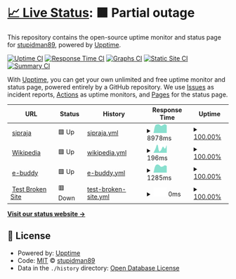 # [📈 Live Status](https://stupidman89.github.io/awesome-uptime): <!--live status--> **🟧 Partial outage**

This repository contains the open-source uptime monitor and status page for [stupidman89](https://stupidman89.github.io/awesome-uptime), powered by [Upptime](https://github.com/upptime/upptime).

[![Uptime CI](https://github.com/stupidman89/awesome-uptime/workflows/Uptime%20CI/badge.svg)](https://github.com/stupidman89/awesome-uptime/actions?query=workflow%3A%22Uptime+CI%22)
[![Response Time CI](https://github.com/stupidman89/awesome-uptime/workflows/Response%20Time%20CI/badge.svg)](https://github.com/stupidman89/awesome-uptime/actions?query=workflow%3A%22Response+Time+CI%22)
[![Graphs CI](https://github.com/stupidman89/awesome-uptime/workflows/Graphs%20CI/badge.svg)](https://github.com/stupidman89/awesome-uptime/actions?query=workflow%3A%22Graphs+CI%22)
[![Static Site CI](https://github.com/stupidman89/awesome-uptime/workflows/Static%20Site%20CI/badge.svg)](https://github.com/stupidman89/awesome-uptime/actions?query=workflow%3A%22Static+Site+CI%22)
[![Summary CI](https://github.com/stupidman89/awesome-uptime/workflows/Summary%20CI/badge.svg)](https://github.com/stupidman89/awesome-uptime/actions?query=workflow%3A%22Summary+CI%22)

With [Upptime](https://upptime.js.org), you can get your own unlimited and free uptime monitor and status page, powered entirely by a GitHub repository. We use [Issues](https://github.com/stupidman89/awesome-uptime/issues) as incident reports, [Actions](https://github.com/stupidman89/awesome-uptime/actions) as uptime monitors, and [Pages](https://stupidman89.github.io/awesome-uptime) for the status page.

<!--start: status pages-->
<!-- This summary is generated by Upptime (https://github.com/upptime/upptime) -->
<!-- Do not edit this manually, your changes will be overwritten -->
<!-- prettier-ignore -->
| URL | Status | History | Response Time | Uptime |
| --- | ------ | ------- | ------------- | ------ |
| <img alt="" src="https://favicons.githubusercontent.com/sipraja.sidoarjokab.go.id" height="13"> [sipraja](https://sipraja.sidoarjokab.go.id) | 🟩 Up | [sipraja.yml](https://github.com/stupidman89/awesome-uptime/commits/HEAD/history/sipraja.yml) | <details><summary><img alt="Response time graph" src="./graphs/sipraja/response-time-week.png" height="20"> 8978ms</summary><br><a href="https://stupidman89.github.io/awesome-uptime/history/sipraja"><img alt="Response time 8978" src="https://img.shields.io/endpoint?url=https%3A%2F%2Fraw.githubusercontent.com%2Fstupidman89%2Fawesome-uptime%2FHEAD%2Fapi%2Fsipraja%2Fresponse-time.json"></a><br><a href="https://stupidman89.github.io/awesome-uptime/history/sipraja"><img alt="24-hour response time 8978" src="https://img.shields.io/endpoint?url=https%3A%2F%2Fraw.githubusercontent.com%2Fstupidman89%2Fawesome-uptime%2FHEAD%2Fapi%2Fsipraja%2Fresponse-time-day.json"></a><br><a href="https://stupidman89.github.io/awesome-uptime/history/sipraja"><img alt="7-day response time 8978" src="https://img.shields.io/endpoint?url=https%3A%2F%2Fraw.githubusercontent.com%2Fstupidman89%2Fawesome-uptime%2FHEAD%2Fapi%2Fsipraja%2Fresponse-time-week.json"></a><br><a href="https://stupidman89.github.io/awesome-uptime/history/sipraja"><img alt="30-day response time 8978" src="https://img.shields.io/endpoint?url=https%3A%2F%2Fraw.githubusercontent.com%2Fstupidman89%2Fawesome-uptime%2FHEAD%2Fapi%2Fsipraja%2Fresponse-time-month.json"></a><br><a href="https://stupidman89.github.io/awesome-uptime/history/sipraja"><img alt="1-year response time 8978" src="https://img.shields.io/endpoint?url=https%3A%2F%2Fraw.githubusercontent.com%2Fstupidman89%2Fawesome-uptime%2FHEAD%2Fapi%2Fsipraja%2Fresponse-time-year.json"></a></details> | <details><summary><a href="https://stupidman89.github.io/awesome-uptime/history/sipraja">100.00%</a></summary><a href="https://stupidman89.github.io/awesome-uptime/history/sipraja"><img alt="All-time uptime 100.00%" src="https://img.shields.io/endpoint?url=https%3A%2F%2Fraw.githubusercontent.com%2Fstupidman89%2Fawesome-uptime%2FHEAD%2Fapi%2Fsipraja%2Fuptime.json"></a><br><a href="https://stupidman89.github.io/awesome-uptime/history/sipraja"><img alt="24-hour uptime 100.00%" src="https://img.shields.io/endpoint?url=https%3A%2F%2Fraw.githubusercontent.com%2Fstupidman89%2Fawesome-uptime%2FHEAD%2Fapi%2Fsipraja%2Fuptime-day.json"></a><br><a href="https://stupidman89.github.io/awesome-uptime/history/sipraja"><img alt="7-day uptime 100.00%" src="https://img.shields.io/endpoint?url=https%3A%2F%2Fraw.githubusercontent.com%2Fstupidman89%2Fawesome-uptime%2FHEAD%2Fapi%2Fsipraja%2Fuptime-week.json"></a><br><a href="https://stupidman89.github.io/awesome-uptime/history/sipraja"><img alt="30-day uptime 100.00%" src="https://img.shields.io/endpoint?url=https%3A%2F%2Fraw.githubusercontent.com%2Fstupidman89%2Fawesome-uptime%2FHEAD%2Fapi%2Fsipraja%2Fuptime-month.json"></a><br><a href="https://stupidman89.github.io/awesome-uptime/history/sipraja"><img alt="1-year uptime 100.00%" src="https://img.shields.io/endpoint?url=https%3A%2F%2Fraw.githubusercontent.com%2Fstupidman89%2Fawesome-uptime%2FHEAD%2Fapi%2Fsipraja%2Fuptime-year.json"></a></details>
| <img alt="" src="https://favicons.githubusercontent.com/en.wikipedia.org" height="13"> [Wikipedia](https://en.wikipedia.org) | 🟩 Up | [wikipedia.yml](https://github.com/stupidman89/awesome-uptime/commits/HEAD/history/wikipedia.yml) | <details><summary><img alt="Response time graph" src="./graphs/wikipedia/response-time-week.png" height="20"> 196ms</summary><br><a href="https://stupidman89.github.io/awesome-uptime/history/wikipedia"><img alt="Response time 196" src="https://img.shields.io/endpoint?url=https%3A%2F%2Fraw.githubusercontent.com%2Fstupidman89%2Fawesome-uptime%2FHEAD%2Fapi%2Fwikipedia%2Fresponse-time.json"></a><br><a href="https://stupidman89.github.io/awesome-uptime/history/wikipedia"><img alt="24-hour response time 196" src="https://img.shields.io/endpoint?url=https%3A%2F%2Fraw.githubusercontent.com%2Fstupidman89%2Fawesome-uptime%2FHEAD%2Fapi%2Fwikipedia%2Fresponse-time-day.json"></a><br><a href="https://stupidman89.github.io/awesome-uptime/history/wikipedia"><img alt="7-day response time 196" src="https://img.shields.io/endpoint?url=https%3A%2F%2Fraw.githubusercontent.com%2Fstupidman89%2Fawesome-uptime%2FHEAD%2Fapi%2Fwikipedia%2Fresponse-time-week.json"></a><br><a href="https://stupidman89.github.io/awesome-uptime/history/wikipedia"><img alt="30-day response time 196" src="https://img.shields.io/endpoint?url=https%3A%2F%2Fraw.githubusercontent.com%2Fstupidman89%2Fawesome-uptime%2FHEAD%2Fapi%2Fwikipedia%2Fresponse-time-month.json"></a><br><a href="https://stupidman89.github.io/awesome-uptime/history/wikipedia"><img alt="1-year response time 196" src="https://img.shields.io/endpoint?url=https%3A%2F%2Fraw.githubusercontent.com%2Fstupidman89%2Fawesome-uptime%2FHEAD%2Fapi%2Fwikipedia%2Fresponse-time-year.json"></a></details> | <details><summary><a href="https://stupidman89.github.io/awesome-uptime/history/wikipedia">100.00%</a></summary><a href="https://stupidman89.github.io/awesome-uptime/history/wikipedia"><img alt="All-time uptime 100.00%" src="https://img.shields.io/endpoint?url=https%3A%2F%2Fraw.githubusercontent.com%2Fstupidman89%2Fawesome-uptime%2FHEAD%2Fapi%2Fwikipedia%2Fuptime.json"></a><br><a href="https://stupidman89.github.io/awesome-uptime/history/wikipedia"><img alt="24-hour uptime 100.00%" src="https://img.shields.io/endpoint?url=https%3A%2F%2Fraw.githubusercontent.com%2Fstupidman89%2Fawesome-uptime%2FHEAD%2Fapi%2Fwikipedia%2Fuptime-day.json"></a><br><a href="https://stupidman89.github.io/awesome-uptime/history/wikipedia"><img alt="7-day uptime 100.00%" src="https://img.shields.io/endpoint?url=https%3A%2F%2Fraw.githubusercontent.com%2Fstupidman89%2Fawesome-uptime%2FHEAD%2Fapi%2Fwikipedia%2Fuptime-week.json"></a><br><a href="https://stupidman89.github.io/awesome-uptime/history/wikipedia"><img alt="30-day uptime 100.00%" src="https://img.shields.io/endpoint?url=https%3A%2F%2Fraw.githubusercontent.com%2Fstupidman89%2Fawesome-uptime%2FHEAD%2Fapi%2Fwikipedia%2Fuptime-month.json"></a><br><a href="https://stupidman89.github.io/awesome-uptime/history/wikipedia"><img alt="1-year uptime 100.00%" src="https://img.shields.io/endpoint?url=https%3A%2F%2Fraw.githubusercontent.com%2Fstupidman89%2Fawesome-uptime%2FHEAD%2Fapi%2Fwikipedia%2Fuptime-year.json"></a></details>
| <img alt="" src="https://favicons.githubusercontent.com/e-buddy.sidoarjokab.go.id" height="13"> [e-buddy](https://e-buddy.sidoarjokab.go.id) | 🟩 Up | [e-buddy.yml](https://github.com/stupidman89/awesome-uptime/commits/HEAD/history/e-buddy.yml) | <details><summary><img alt="Response time graph" src="./graphs/e-buddy/response-time-week.png" height="20"> 1285ms</summary><br><a href="https://stupidman89.github.io/awesome-uptime/history/e-buddy"><img alt="Response time 1285" src="https://img.shields.io/endpoint?url=https%3A%2F%2Fraw.githubusercontent.com%2Fstupidman89%2Fawesome-uptime%2FHEAD%2Fapi%2Fe-buddy%2Fresponse-time.json"></a><br><a href="https://stupidman89.github.io/awesome-uptime/history/e-buddy"><img alt="24-hour response time 1285" src="https://img.shields.io/endpoint?url=https%3A%2F%2Fraw.githubusercontent.com%2Fstupidman89%2Fawesome-uptime%2FHEAD%2Fapi%2Fe-buddy%2Fresponse-time-day.json"></a><br><a href="https://stupidman89.github.io/awesome-uptime/history/e-buddy"><img alt="7-day response time 1285" src="https://img.shields.io/endpoint?url=https%3A%2F%2Fraw.githubusercontent.com%2Fstupidman89%2Fawesome-uptime%2FHEAD%2Fapi%2Fe-buddy%2Fresponse-time-week.json"></a><br><a href="https://stupidman89.github.io/awesome-uptime/history/e-buddy"><img alt="30-day response time 1285" src="https://img.shields.io/endpoint?url=https%3A%2F%2Fraw.githubusercontent.com%2Fstupidman89%2Fawesome-uptime%2FHEAD%2Fapi%2Fe-buddy%2Fresponse-time-month.json"></a><br><a href="https://stupidman89.github.io/awesome-uptime/history/e-buddy"><img alt="1-year response time 1285" src="https://img.shields.io/endpoint?url=https%3A%2F%2Fraw.githubusercontent.com%2Fstupidman89%2Fawesome-uptime%2FHEAD%2Fapi%2Fe-buddy%2Fresponse-time-year.json"></a></details> | <details><summary><a href="https://stupidman89.github.io/awesome-uptime/history/e-buddy">100.00%</a></summary><a href="https://stupidman89.github.io/awesome-uptime/history/e-buddy"><img alt="All-time uptime 100.00%" src="https://img.shields.io/endpoint?url=https%3A%2F%2Fraw.githubusercontent.com%2Fstupidman89%2Fawesome-uptime%2FHEAD%2Fapi%2Fe-buddy%2Fuptime.json"></a><br><a href="https://stupidman89.github.io/awesome-uptime/history/e-buddy"><img alt="24-hour uptime 100.00%" src="https://img.shields.io/endpoint?url=https%3A%2F%2Fraw.githubusercontent.com%2Fstupidman89%2Fawesome-uptime%2FHEAD%2Fapi%2Fe-buddy%2Fuptime-day.json"></a><br><a href="https://stupidman89.github.io/awesome-uptime/history/e-buddy"><img alt="7-day uptime 100.00%" src="https://img.shields.io/endpoint?url=https%3A%2F%2Fraw.githubusercontent.com%2Fstupidman89%2Fawesome-uptime%2FHEAD%2Fapi%2Fe-buddy%2Fuptime-week.json"></a><br><a href="https://stupidman89.github.io/awesome-uptime/history/e-buddy"><img alt="30-day uptime 100.00%" src="https://img.shields.io/endpoint?url=https%3A%2F%2Fraw.githubusercontent.com%2Fstupidman89%2Fawesome-uptime%2FHEAD%2Fapi%2Fe-buddy%2Fuptime-month.json"></a><br><a href="https://stupidman89.github.io/awesome-uptime/history/e-buddy"><img alt="1-year uptime 100.00%" src="https://img.shields.io/endpoint?url=https%3A%2F%2Fraw.githubusercontent.com%2Fstupidman89%2Fawesome-uptime%2FHEAD%2Fapi%2Fe-buddy%2Fuptime-year.json"></a></details>
| <img alt="" src="https://favicons.githubusercontent.com/thissitedoesnotexist.koj.co" height="13"> [Test Broken Site](https://thissitedoesnotexist.koj.co) | 🟥 Down | [test-broken-site.yml](https://github.com/stupidman89/awesome-uptime/commits/HEAD/history/test-broken-site.yml) | <details><summary><img alt="Response time graph" src="./graphs/test-broken-site/response-time-week.png" height="20"> 0ms</summary><br><a href="https://stupidman89.github.io/awesome-uptime/history/test-broken-site"><img alt="Response time 0" src="https://img.shields.io/endpoint?url=https%3A%2F%2Fraw.githubusercontent.com%2Fstupidman89%2Fawesome-uptime%2FHEAD%2Fapi%2Ftest-broken-site%2Fresponse-time.json"></a><br><a href="https://stupidman89.github.io/awesome-uptime/history/test-broken-site"><img alt="24-hour response time 0" src="https://img.shields.io/endpoint?url=https%3A%2F%2Fraw.githubusercontent.com%2Fstupidman89%2Fawesome-uptime%2FHEAD%2Fapi%2Ftest-broken-site%2Fresponse-time-day.json"></a><br><a href="https://stupidman89.github.io/awesome-uptime/history/test-broken-site"><img alt="7-day response time 0" src="https://img.shields.io/endpoint?url=https%3A%2F%2Fraw.githubusercontent.com%2Fstupidman89%2Fawesome-uptime%2FHEAD%2Fapi%2Ftest-broken-site%2Fresponse-time-week.json"></a><br><a href="https://stupidman89.github.io/awesome-uptime/history/test-broken-site"><img alt="30-day response time 0" src="https://img.shields.io/endpoint?url=https%3A%2F%2Fraw.githubusercontent.com%2Fstupidman89%2Fawesome-uptime%2FHEAD%2Fapi%2Ftest-broken-site%2Fresponse-time-month.json"></a><br><a href="https://stupidman89.github.io/awesome-uptime/history/test-broken-site"><img alt="1-year response time 0" src="https://img.shields.io/endpoint?url=https%3A%2F%2Fraw.githubusercontent.com%2Fstupidman89%2Fawesome-uptime%2FHEAD%2Fapi%2Ftest-broken-site%2Fresponse-time-year.json"></a></details> | <details><summary><a href="https://stupidman89.github.io/awesome-uptime/history/test-broken-site">100.00%</a></summary><a href="https://stupidman89.github.io/awesome-uptime/history/test-broken-site"><img alt="All-time uptime 100.00%" src="https://img.shields.io/endpoint?url=https%3A%2F%2Fraw.githubusercontent.com%2Fstupidman89%2Fawesome-uptime%2FHEAD%2Fapi%2Ftest-broken-site%2Fuptime.json"></a><br><a href="https://stupidman89.github.io/awesome-uptime/history/test-broken-site"><img alt="24-hour uptime 100.00%" src="https://img.shields.io/endpoint?url=https%3A%2F%2Fraw.githubusercontent.com%2Fstupidman89%2Fawesome-uptime%2FHEAD%2Fapi%2Ftest-broken-site%2Fuptime-day.json"></a><br><a href="https://stupidman89.github.io/awesome-uptime/history/test-broken-site"><img alt="7-day uptime 100.00%" src="https://img.shields.io/endpoint?url=https%3A%2F%2Fraw.githubusercontent.com%2Fstupidman89%2Fawesome-uptime%2FHEAD%2Fapi%2Ftest-broken-site%2Fuptime-week.json"></a><br><a href="https://stupidman89.github.io/awesome-uptime/history/test-broken-site"><img alt="30-day uptime 100.00%" src="https://img.shields.io/endpoint?url=https%3A%2F%2Fraw.githubusercontent.com%2Fstupidman89%2Fawesome-uptime%2FHEAD%2Fapi%2Ftest-broken-site%2Fuptime-month.json"></a><br><a href="https://stupidman89.github.io/awesome-uptime/history/test-broken-site"><img alt="1-year uptime 100.00%" src="https://img.shields.io/endpoint?url=https%3A%2F%2Fraw.githubusercontent.com%2Fstupidman89%2Fawesome-uptime%2FHEAD%2Fapi%2Ftest-broken-site%2Fuptime-year.json"></a></details>

<!--end: status pages-->

[**Visit our status website →**](https://stupidman89.github.io/awesome-uptime)

## 📄 License

- Powered by: [Upptime](https://github.com/upptime/upptime)
- Code: [MIT](./LICENSE) © [stupidman89](https://stupidman89.github.io/awesome-uptime)
- Data in the `./history` directory: [Open Database License](https://opendatacommons.org/licenses/odbl/1-0/)
